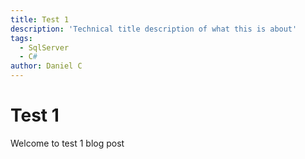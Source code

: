```yaml
---
title: Test 1
description: 'Technical title description of what this is about'
tags:
  - SqlServer
  - C#
author: Daniel C
---
```


# Test 1

Welcome to test 1 blog post
